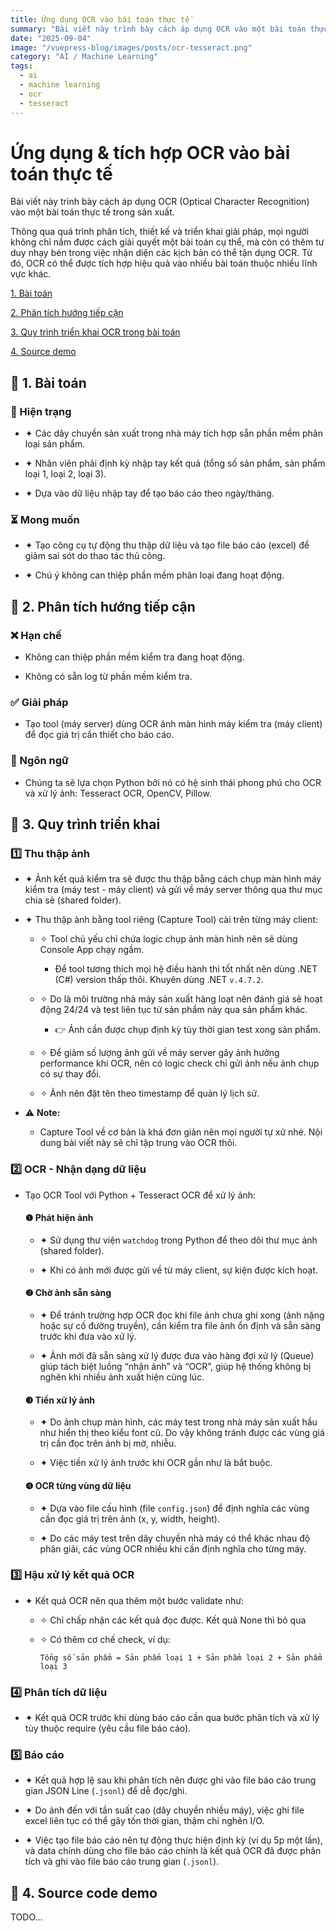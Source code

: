 ```yaml
---
title: Ứng dụng OCR vào bài toán thực tế
summary: "Bài viết này trình bày cách áp dụng OCR vào một bài toán thực tế trong sản xuất. Hy vọng mọi người có thể tận dụng được trong các kịch bản tại từng bài toán OCR khác nhau."
date: "2025-09-04"
image: "/vuepress-blog/images/posts/ocr-tesseract.png"
category: "AI / Machine Learning"
tags:
  - ai
  - machine learning
  - ocr
  - tesseract
---
```


# Ứng dụng & tích hợp OCR vào bài toán thực tế

Bài viết này trình bày cách áp dụng OCR (Optical Character Recognition) vào một bài toán thực tế trong sản xuất.

Thông qua quá trình phân tích, thiết kế và triển khai giải pháp, mọi người không chỉ nắm được cách giải quyết một bài toán cụ thể, mà còn có thêm tư duy nhạy bén trong việc nhận diện các kịch bản có thể tận dụng OCR. Từ đó, OCR có thể được tích hợp hiệu quả vào nhiều bài toán thuộc nhiều lĩnh vực khác.

[1. Bài toán](#1)

[2. Phân tích hướng tiếp cận](#2)

[3. Quy trình triển khai OCR trong bài toán](#3)

[4. Source demo](#4)

<a name="1"></a>

## 📌 1. Bài toán

### 📍 Hiện trạng

- ✦ Các dây chuyền sản xuất trong nhà máy tích hợp sẵn phần mềm phân loại sản phẩm.

- ✦ Nhân viên phải định kỳ nhập tay kết quả (tổng số sản phẩm, sản phẩm loại 1, loại 2, loại 3).

- ✦ Dựa vào dữ liệu nhập tay để tạo báo cáo theo ngày/tháng.

### ⏳ Mong muốn

- ✦ Tạo công cụ tự động thu thập dữ liệu và tạo file báo cáo (excel) để giảm sai sót do thao tác thủ công.

- ✦ Chú ý không can thiệp phần mềm phân loại đang hoạt động.

<a name="2"></a>

## 📌 2. Phân tích hướng tiếp cận

### ❌ Hạn chế

- Không can thiệp phần mềm kiểm tra đang hoạt động.

- Không có sẵn log từ phần mềm kiểm tra.

### ✅ Giải pháp

- Tạo tool (máy server) dùng OCR ảnh màn hình máy kiểm tra (máy client) để đọc giá trị cần thiết cho báo cáo.

### 📝 Ngôn ngữ

- Chúng ta sẽ lựa chọn Python bởi nó có hệ sinh thái phong phú cho OCR và xử lý ảnh: Tesseract OCR, OpenCV, Pillow.

<a name="3"></a>

## 📌 3. Quy trình triển khai

### 1️⃣ Thu thập ảnh

- ✦ Ảnh kết quả kiểm tra sẽ được thu thập bằng cách chụp màn hình máy kiểm tra (máy test - máy client) và gửi về máy server thông qua thư mục chia sẻ (shared folder).

- ✦ Thu thập ảnh bằng tool riêng (Capture Tool) cài trên từng máy client:

  - ✧ Tool chủ yếu chỉ chứa logic chụp ảnh màn hình nên sẽ dùng Console App chạy ngầm.

    - Để tool tương thích mọi hệ điều hành thì tốt nhất nên dùng .NET (C#) version thấp thôi. Khuyên dùng .NET `v.4.7.2`.

  - ✧ Do là môi trường nhà máy sản xuất hàng loạt nên đánh giá sẽ hoạt động 24/24 và test liên tục từ sản phẩm này qua sản phẩm khác.

    - 👉 Ảnh cần được chụp định kỳ tùy thời gian test xong sản phẩm.

  - ✧ Để giảm số lượng ảnh gửi về máy server gây ảnh hưởng performance khi OCR, nên có logic check chỉ gửi ảnh nếu ảnh chụp có sự thay đổi.

  - ✧ Ảnh nên đặt tên theo timestamp để quản lý lịch sử.

- ⚠️ **Note:**
  - Capture Tool về cơ bản là khá đơn giản nên mọi người tự xử nhé. Nội dung bài viết này sẽ chỉ tập trung vào OCR thôi.

### 2️⃣ OCR - Nhận dạng dữ liệu

- Tạo OCR Tool với Python + Tesseract OCR để xử lý ảnh:

  #### ❶ Phát hiện ảnh

  - ✦ Sử dụng thư viện `watchdog` trong Python để theo dõi thư mục ảnh (shared folder).

  - ✦ Khi có ảnh mới được gửi về từ máy client, sự kiện được kích hoạt.

  #### ❷ Chờ ảnh sẵn sàng

  - ✦ Để tránh trường hợp OCR đọc khi file ảnh chưa ghi xong (ảnh nặng hoặc sự cố đường truyền), cần kiểm tra file ảnh ổn định và sẵn sàng trước khi đưa vào xử lý.

  - ✦ Ảnh mới đã sẵn sàng xử lý được đưa vào hàng đợi xử lý (Queue) giúp tách biệt luồng “nhận ảnh” và “OCR”, giúp hệ thống không bị nghẽn khi nhiều ảnh xuất hiện cùng lúc.

  #### ❸ Tiền xử lý ảnh

  - ✦ Do ảnh chụp màn hình, các máy test trong nhà máy sản xuất hầu như hiển thị theo kiểu font cũ. Do vậy không tránh được các vùng giá trị cần đọc trên ảnh bị mờ, nhiễu.

  - ✦ Việc tiền xử lý ảnh trước khi OCR gần như là bắt buộc.

  #### ❹ OCR từng vùng dữ liệu

  - ✦ Dựa vào file cấu hình (file `config.json`) để định nghĩa các vùng cần đọc giá trị trên ảnh (x, y, width, height).

  - ✦ Do các máy test trên dây chuyền nhà máy có thể khác nhau độ phân giải, các vùng OCR nhiều khi cần định nghĩa cho từng máy.

### 3️⃣ Hậu xử lý kết quả OCR

- ✦ Kết quả OCR nên qua thêm một bước validate như:

  - ✧ Chỉ chấp nhận các kết quả đọc được. Kết quả None thì bỏ qua

  - ✧ Có thêm cơ chế check, ví dụ:

    `Tổng số sản phẩm = Sản phẩm loại 1 + Sản phẩm loại 2 + Sản phẩm loại 3`

### 4️⃣ Phân tích dữ liệu

- ✦ Kết quả OCR trước khi dùng báo cáo cần qua bước phân tích và xử lý tùy thuộc require (yêu cầu file báo cáo).

### 5️⃣ Báo cáo

- ✦ Kết quả hợp lệ sau khi phân tích nên được ghi vào file báo cáo trung gian JSON Line (`.jsonl`) để dễ đọc/ghi.

- ✦ Do ảnh đến với tần suất cao (dây chuyền nhiều máy), việc ghi file excel liên tục có thể gây tốn thời gian, thậm chí nghẽn I/O.

- ✦ Việc tạo file báo cáo nên tự động thực hiện định kỳ (ví dụ 5p một lần), và data chính dùng cho file báo cáo chính là kết quả OCR đã được phân tích và ghi vào file báo cáo trung gian (`.jsonl`).

<a name="4"></a>

## 📌 4. Source code demo

TODO...

